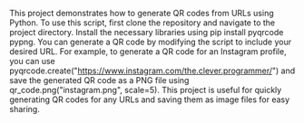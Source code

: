 This project demonstrates how to generate QR codes from URLs using Python. To use this script, first clone the repository and navigate to the project directory. Install the necessary libraries using pip install pyqrcode pypng. You can generate a QR code by modifying the script to include your desired URL. For example, to generate a QR code for an Instagram profile, you can use pyqrcode.create("https://www.instagram.com/the.clever.programmer/") and save the generated QR code as a PNG file using qr_code.png("instagram.png", scale=5). This project is useful for quickly generating QR codes for any URLs and saving them as image files for easy sharing.
